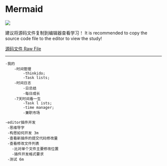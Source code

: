 # Mermaid

![](https://raw.githubusercontent.com/JaxsonWang/WP-Editor.md/docs/screenshots/Interface-logo.jpg)

建议将源码文件复制到编辑器查看学习！
It is recommended to copy the source code file to the editor to view the study!

[源码文件 Raw File](https://raw.githubusercontent.com/JaxsonWang/WP-Editor.md/docs/Example/MindMap.md)

---

```mind
-我的
	-时间管理
		-thinkido;
		-Task lists;
	-时间日志
		-日总结
		-每日成长
	-7天时间看一生
		-Task l ists;
		-time manager;
		-兼职市场
```

 ```mind
-editor插件开发
  -思维导字
  -构思如何开发 3m
  -查看新插件的提交代码修改量
  -查看修改文件列表
    -比对单个文件主要修改位置
    -插件开发格式要求
  -测试 6m
```